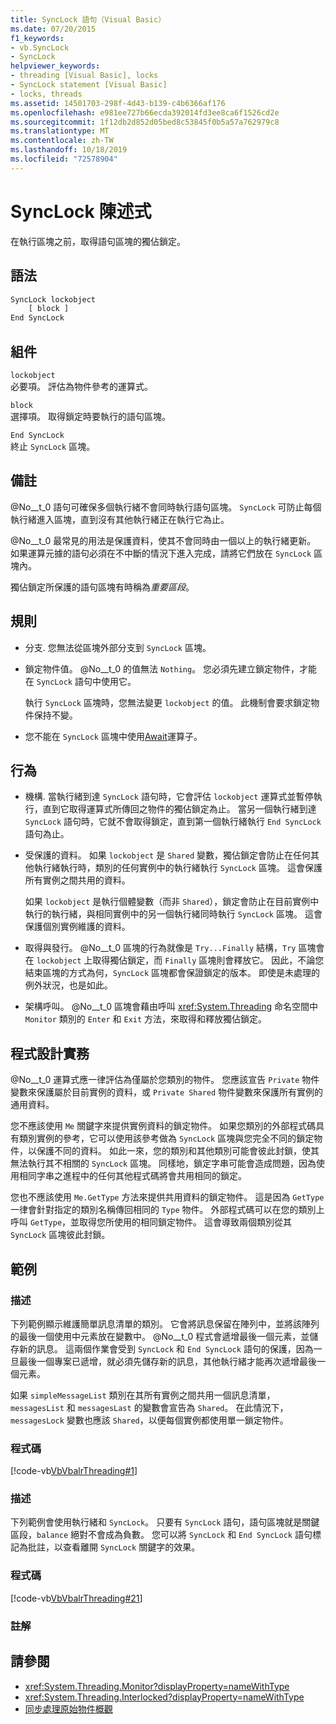 ```yaml
---
title: SyncLock 語句（Visual Basic）
ms.date: 07/20/2015
f1_keywords:
- vb.SyncLock
- SyncLock
helpviewer_keywords:
- threading [Visual Basic], locks
- SyncLock statement [Visual Basic]
- locks, threads
ms.assetid: 14501703-298f-4d43-b139-c4b6366af176
ms.openlocfilehash: e981ee727b66ecda392014fd3ee8ca6f1526cd2e
ms.sourcegitcommit: 1f12db2d852d05bed8c53845f0b5a57a762979c8
ms.translationtype: MT
ms.contentlocale: zh-TW
ms.lasthandoff: 10/18/2019
ms.locfileid: "72578904"
---
```

# <a name="synclock-statement"></a>SyncLock 陳述式
在執行區塊之前，取得語句區塊的獨佔鎖定。  
  
## <a name="syntax"></a>語法  
  
```vb  
SyncLock lockobject  
    [ block ]  
End SyncLock  
```  
  
## <a name="parts"></a>組件  
 `lockobject`  
 必要項。 評估為物件參考的運算式。  
  
 `block`  
 選擇項。 取得鎖定時要執行的語句區塊。  
  
 `End SyncLock`  
 終止 `SyncLock` 區塊。  
  
## <a name="remarks"></a>備註  
 @No__t_0 語句可確保多個執行緒不會同時執行語句區塊。 `SyncLock` 可防止每個執行緒進入區塊，直到沒有其他執行緒正在執行它為止。  
  
 @No__t_0 最常見的用法是保護資料，使其不會同時由一個以上的執行緒更新。 如果運算元據的語句必須在不中斷的情況下進入完成，請將它們放在 `SyncLock` 區塊內。  
  
 獨佔鎖定所保護的語句區塊有時稱為*重要區段*。  
  
## <a name="rules"></a>規則  
  
- 分支. 您無法從區塊外部分支到 `SyncLock` 區塊。  
  
- 鎖定物件值。 @No__t_0 的值無法 `Nothing`。 您必須先建立鎖定物件，才能在 `SyncLock` 語句中使用它。  
  
     執行 `SyncLock` 區塊時，您無法變更 `lockobject` 的值。 此機制會要求鎖定物件保持不變。  
  
- 您不能在 `SyncLock` 區塊中使用[Await](../../../visual-basic/language-reference/operators/await-operator.md)運算子。  
  
## <a name="behavior"></a>行為  
  
- 機構. 當執行緒到達 `SyncLock` 語句時，它會評估 `lockobject` 運算式並暫停執行，直到它取得運算式所傳回之物件的獨佔鎖定為止。 當另一個執行緒到達 `SyncLock` 語句時，它就不會取得鎖定，直到第一個執行緒執行 `End SyncLock` 語句為止。  
  
- 受保護的資料。 如果 `lockobject` 是 `Shared` 變數，獨佔鎖定會防止在任何其他執行緒執行時，類別的任何實例中的執行緒執行 `SyncLock` 區塊。 這會保護所有實例之間共用的資料。  
  
     如果 `lockobject` 是執行個體變數（而非 `Shared`），鎖定會防止在目前實例中執行的執行緒，與相同實例中的另一個執行緒同時執行 `SyncLock` 區塊。 這會保護個別實例維護的資料。  
  
- 取得與發行。 @No__t_0 區塊的行為就像是 `Try...Finally` 結構，`Try` 區塊會在 `lockobject` 上取得獨佔鎖定，而 `Finally` 區塊則會釋放它。 因此，不論您結束區塊的方式為何，`SyncLock` 區塊都會保證鎖定的版本。 即使是未處理的例外狀況，也是如此。  
  
- 架構呼叫。 @No__t_0 區塊會藉由呼叫 <xref:System.Threading> 命名空間中 `Monitor` 類別的 `Enter` 和 `Exit` 方法，來取得和釋放獨佔鎖定。  
  
## <a name="programming-practices"></a>程式設計實務  
 @No__t_0 運算式應一律評估為僅屬於您類別的物件。 您應該宣告 `Private` 物件變數來保護屬於目前實例的資料，或 `Private Shared` 物件變數來保護所有實例的通用資料。  
  
 您不應該使用 `Me` 關鍵字來提供實例資料的鎖定物件。 如果您類別的外部程式碼具有類別實例的參考，它可以使用該參考做為 `SyncLock` 區塊與您完全不同的鎖定物件，以保護不同的資料。 如此一來，您的類別和其他類別可能會彼此封鎖，使其無法執行其不相關的 `SyncLock` 區塊。 同樣地，鎖定字串可能會造成問題，因為使用相同字串之進程中的任何其他程式碼將會共用相同的鎖定。  
  
 您也不應該使用 `Me.GetType` 方法來提供共用資料的鎖定物件。 這是因為 `GetType` 一律會針對指定的類別名稱傳回相同的 `Type` 物件。 外部程式碼可以在您的類別上呼叫 `GetType`，並取得您所使用的相同鎖定物件。 這會導致兩個類別從其 `SyncLock` 區塊彼此封鎖。  
  
## <a name="examples"></a>範例  
  
### <a name="description"></a>描述  
 下列範例顯示維護簡單訊息清單的類別。 它會將訊息保留在陣列中，並將該陣列的最後一個使用中元素放在變數中。 @No__t_0 程式會遞增最後一個元素，並儲存新的訊息。 這兩個作業會受到 `SyncLock` 和 `End SyncLock` 語句的保護，因為一旦最後一個專案已遞增，就必須先儲存新的訊息，其他執行緒才能再次遞增最後一個元素。  
  
 如果 `simpleMessageList` 類別在其所有實例之間共用一個訊息清單，`messagesList` 和 `messagesLast` 的變數會宣告為 `Shared`。 在此情況下，`messagesLock` 變數也應該 `Shared`，以便每個實例都使用單一鎖定物件。  
  
### <a name="code"></a>程式碼  
 [!code-vb[VbVbalrThreading#1](~/samples/snippets/visualbasic/VS_Snippets_VBCSharp/VbVbalrThreading/VB/Class1.vb#1)]  
  
### <a name="description"></a>描述  
 下列範例會使用執行緒和 `SyncLock`。 只要有 `SyncLock` 語句，語句區塊就是關鍵區段，`balance` 絕對不會成為負數。 您可以將 `SyncLock` 和 `End SyncLock` 語句標記為批註，以查看離開 `SyncLock` 關鍵字的效果。  
  
### <a name="code"></a>程式碼  
 [!code-vb[VbVbalrThreading#21](~/samples/snippets/visualbasic/VS_Snippets_VBCSharp/VbVbalrThreading/VB/class2.vb#21)]  
  
### <a name="comments"></a>註解  
  
## <a name="see-also"></a>請參閱

- <xref:System.Threading.Monitor?displayProperty=nameWithType>
- <xref:System.Threading.Interlocked?displayProperty=nameWithType>
- [同步處理原始物件概觀](../../../standard/threading/overview-of-synchronization-primitives.md)
